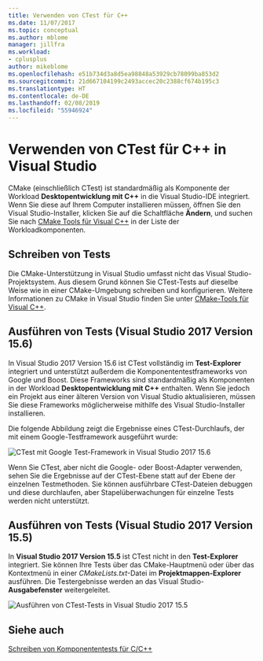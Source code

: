 ```yaml
---
title: Verwenden von CTest für C++
ms.date: 11/07/2017
ms.topic: conceptual
ms.author: mblome
manager: jillfra
ms.workload:
- cplusplus
author: mikeblome
ms.openlocfilehash: e51b734d3a8d5ea98848a53929cb78099ba853d2
ms.sourcegitcommit: 21d667104199c2493accec20c2388cf674b195c3
ms.translationtype: HT
ms.contentlocale: de-DE
ms.lasthandoff: 02/08/2019
ms.locfileid: "55946924"
---
```

# <a name="how-to-use-ctest-for-c-in-visual-studio"></a>Verwenden von CTest für C++ in Visual Studio

CMake (einschließlich CTest) ist standardmäßig als Komponente der Workload **Desktopentwicklung mit C++** in die Visual Studio-IDE integriert. Wenn Sie diese auf Ihrem Computer installieren müssen, öffnen Sie den Visual Studio-Installer, klicken Sie auf die Schaltfläche **Ändern**, und suchen Sie nach [CMake Tools für Visual C++](/cpp/ide/cmake-tools-for-visual-cpp) in der Liste der Workloadkomponenten.

## <a name="to-write-tests"></a>Schreiben von Tests

Die CMake-Unterstützung in Visual Studio umfasst nicht das Visual Studio-Projektsystem. Aus diesem Grund können Sie CTest-Tests auf dieselbe Weise wie in einer CMake-Umgebung schreiben und konfigurieren. Weitere Informationen zu CMake in Visual Studio finden Sie unter [CMake-Tools für Visual C++](/cpp/ide/cmake-tools-for-visual-cpp).

## <a name="to-run-tests-visual-studio-2017-version-156"></a>Ausführen von Tests (Visual Studio 2017 Version 15.6)

In Visual Studio 2017 Version 15.6 ist CTest vollständig im **Test-Explorer** integriert und unterstützt außerdem die Komponententestframeworks von Google und Boost. Diese Frameworks sind standardmäßig als Komponenten in der Workload **Desktopentwicklung mit C++** enthalten. Wenn Sie jedoch ein Projekt aus einer älteren Version von Visual Studio aktualisieren, müssen Sie diese Frameworks möglicherweise mithilfe des Visual Studio-Installer installieren.

Die folgende Abbildung zeigt die Ergebnisse eines CTest-Durchlaufs, der mit einem Google-Testframework ausgeführt wurde:

![CTest mit Google Test-Framework in Visual Studio 2017 15.6](media/ctest-test-explorer.png)

Wenn Sie CTest, aber nicht die Google- oder Boost-Adapter verwenden, sehen Sie die Ergebnisse auf der CTest-Ebene statt auf der Ebene der einzelnen Testmethoden. Sie können ausführbare CTest-Dateien debuggen und diese durchlaufen, aber Stapelüberwachungen für einzelne Tests werden nicht unterstützt.

## <a name="to-run-tests-visual-studio-2017-version-155"></a>Ausführen von Tests (Visual Studio 2017 Version 15.5)

In **Visual Studio 2017 Version 15.5** ist CTest nicht in den **Test-Explorer** integriert. Sie können Ihre Tests über das CMake-Hauptmenü oder über das Kontextmenü in einer *CMakeLists.txt*-Datei im **Projektmappen-Explorer** ausführen. Die Testergebnisse werden an das Visual Studio-**Ausgabefenster** weitergeleitet.

![Ausführen von CTest-Tests in Visual Studio 2017 15.5](media/cpp-cmake-run-tests.png)

## <a name="see-also"></a>Siehe auch

[Schreiben von Komponententests für C/C++](writing-unit-tests-for-c-cpp.md)